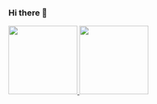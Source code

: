 ### Hi there 👋

<!--
**LiGuiye/LiGuiye** is a ✨ _special_ ✨ repository because its `README.md` (this file) appears on your GitHub profile.

Here are some ideas to get you started:

- 🔭 I’m currently working on ...
- 🌱 I’m currently learning ...
- 👯 I’m looking to collaborate on ...
- 🤔 I’m looking for help with ...
- 💬 Ask me about ...
- 📫 How to reach me: ...
- 😄 Pronouns: ...
- ⚡ Fun fact: ...
-->

<a href="https://liguiye.github.io/">
  <img height="137px" src="https://github-readme-stats.vercel.app/api?username=LiGuiye&hide_title=true&hide_border=true&show_icons=true&include_all_commits=true&count_private=true&line_height=21" />
  <img height="137px" src="https://github-readme-stats.vercel.app/api/top-langs/?username=LiGuiye&hide=html&hide_title=true&hide_border=true&layout=compact&langs_count=6" />
</a>

<!-- [![trophy](https://github-profile-trophy.vercel.app/?username=LiGuiye&rank=-C,-B,-?)](https://github.com/ryo-ma/github-profile-trophy) -->



